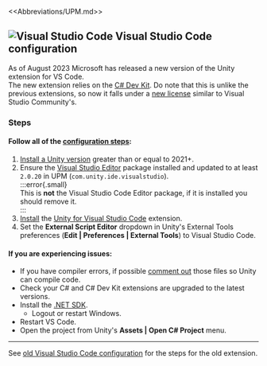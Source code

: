 <<Abbreviations/UPM.md>>
## ![Visual Studio Code](/Images/vscode.svg) Visual Studio Code configuration

As of August 2023 Microsoft has released a new version of the Unity extension for VS Code.  
The new extension relies on the [C# Dev Kit](https://learn.microsoft.com/en-us/visualstudio/subscriptions/vs-c-sharp-dev-kit). Do note that this is unlike the previous extensions, so now it falls under a [new license](https://marketplace.visualstudio.com/items/ms-dotnettools.csdevkit/license) similar to Visual Studio Community's.

### Steps

#### Follow **all** of the [configuration steps](https://code.visualstudio.com/docs/other/unity):
1. [Install a Unity version](../../Unity%20Hub/Editor%20Installation.md) greater than or equal to 2021+.
1. Ensure the [Visual Studio Editor](https://docs.unity3d.com/Manual/com.unity.ide.visualstudio.html) package installed and updated to at least `2.0.20` in UPM (`com.unity.ide.visualstudio`).  
   :::error{.small}  
   This is **not** the Visual Studio Code Editor package, if it is installed you should remove it.  
   :::
1. [Install](https://code.visualstudio.com/docs/editor/extension-marketplace) the [Unity for Visual Studio Code](https://marketplace.visualstudio.com/items?itemName=visualstudiotoolsforunity.vstuc) extension.
1. Set the **External Script Editor** dropdown in Unity's External Tools preferences (**Edit | Preferences | External Tools**) to Visual Studio Code.

#### If you are experiencing issues:
- If you have compiler errors, if possible [comment out](https://learn.microsoft.com/en-us/dotnet/csharp/language-reference/tokens/comments) those files so Unity can compile code.
- Check your C# and C# Dev Kit extensions are upgraded to the latest versions.
- Install the [.NET SDK](https://dotnet.microsoft.com/download).
  - Logout or restart Windows.
- Restart VS Code.
- Open the project from Unity's **Assets | Open C# Project** menu.

---

See [old Visual Studio Code configuration](Old%20Visual%20Studio%20Code%20Configuration.md) for the steps for the old extension.